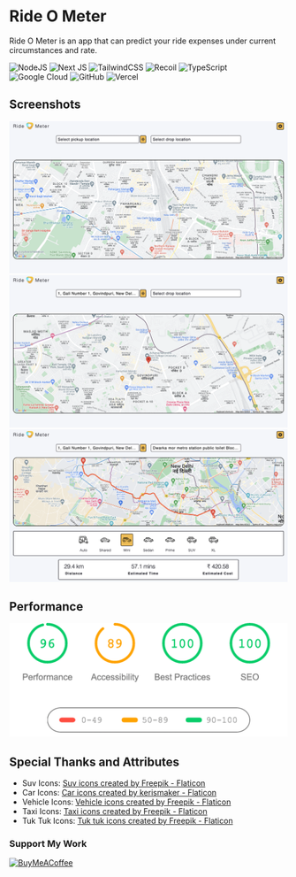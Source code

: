 # Ride O Meter

Ride O Meter is an app that can predict your ride expenses under current circumstances and rate.

![NodeJS](https://img.shields.io/badge/node.js-6DA55F?style=for-the-badge&logo=node.js&logoColor=white)
![Next JS](https://img.shields.io/badge/Next-black?style=for-the-badge&logo=next.js&logoColor=whitev)
![TailwindCSS](https://img.shields.io/badge/tailwindcss-%2338B2AC.svg?style=for-the-badge&logo=tailwind-css&logoColor=white)
![Recoil](https://img.shields.io/badge/-Recoil-%233577E5?style=for-the-badge)
![TypeScript](https://img.shields.io/badge/typescript-%23007ACC.svg?style=for-the-badge&logo=typescript&logoColor=white)
![Google Cloud](https://img.shields.io/badge/GoogleCloud-%234285F4.svg?style=for-the-badge&logo=google-cloud&logoColor=white)
![GitHub](https://img.shields.io/badge/github-%23121011.svg?style=for-the-badge&logo=github&logoColor=white)
![Vercel](https://img.shields.io/badge/vercel-%23000000.svg?style=for-the-badge&logo=vercel&logoColor=white)

## Screenshots

<img src="https://github.com/Ankan002/ride-o-meter/blob/main/screenshots/first-render.png" alt="" />

<img src="https://github.com/Ankan002/ride-o-meter/blob/main/screenshots/pick-current-location.png" alt="" />

<img src="https://github.com/Ankan002/ride-o-meter/blob/main/screenshots/active-map.png" alt="" />

## Performance

<img src="https://github.com/Ankan002/ride-o-meter/blob/main/screenshots/performance/performance.png" alt="" />

## Special Thanks and Attributes

- Suv Icons: [Suv icons created by Freepik - Flaticon](https://www.flaticon.com/free-icons/suv)
- Car Icons: [Car icons created by kerismaker - Flaticon](https://www.flaticon.com/free-icons/car)
- Vehicle Icons: [Vehicle icons created by Freepik - Flaticon](https://www.flaticon.com/free-icons/vehicle)
- Taxi Icons: [Taxi icons created by Freepik - Flaticon](https://www.flaticon.com/free-icons/taxi)
- Tuk Tuk Icons: [Tuk tuk icons created by Freepik - Flaticon](https://www.flaticon.com/free-icons/tuk-tuk)

### Support My Work

[![BuyMeACoffee](https://img.shields.io/badge/Buy%20Me%20a%20Coffee-ffdd00?style=for-the-badge&logo=buy-me-a-coffee&logoColor=black)](https://buymeacoffee.com/ankan002)
